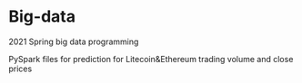 # Big-data
2021 Spring big data programming

PySpark files for prediction for Litecoin&Ethereum trading volume and close prices
